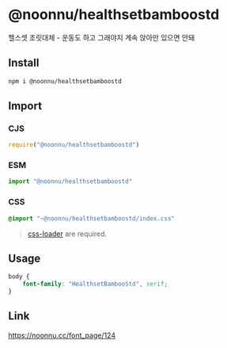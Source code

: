 # @noonnu/healthsetbamboostd
헬스셋 조릿대체 - 운동도 하고 그래야지 계속 앉아만 있으면 안돼

## Install
```sh
npm i @noonnu/healthsetbamboostd
```
## Import
### CJS
```js
require("@noonnu/healthsetbamboostd")
```
### ESM
```js
import "@noonnu/healthsetbamboostd"
```
### CSS 
```css
@import "~@noonnu/healthsetbamboostd/index.css"
```
> [css-loader](https://github.com/webpack-contrib/css-loader) are required.

## Usage
```css
body {
    font-family: "HealthsetBambooStd", serif;
}
```

## Link
https://noonnu.cc/font_page/124